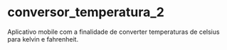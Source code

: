 # conversor_temperatura_2
Aplicativo mobile com a finalidade de converter temperaturas de celsius para kelvin e fahrenheit.
